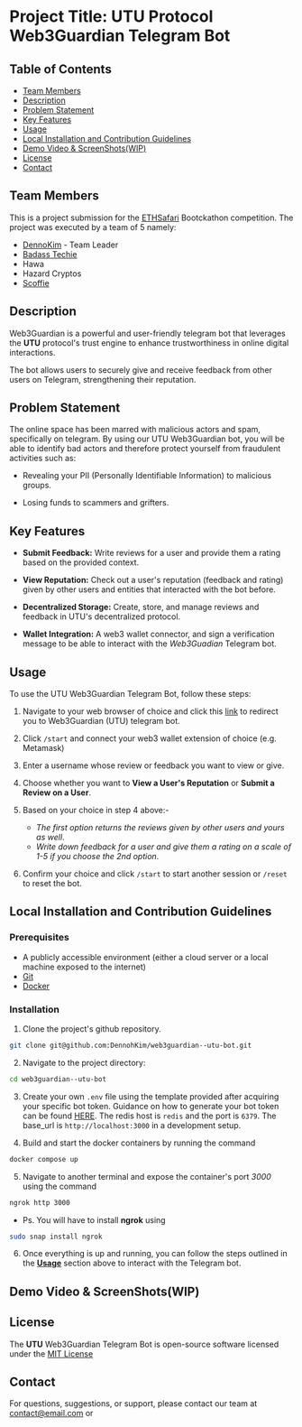 # Project Title: UTU Protocol Web3Guardian Telegram Bot

## Table of Contents
- [Team Members](#TeamMembers)
- [Description](#Description)
- [Problem Statement](#ProblemStatement)
- [Key Features](#KeyFeatures)
- [Usage](#Usage)
- [Local Installation and Contribution Guidelines](#LocalInstallationandCotributionGuidelines)
- [Demo Video  & ScreenShots(WIP)](#DemoVideo&ScreenShots(WIP))
- [License](#License)
- [Contact](#contact)

## Team Members
This is a project submission for the [ETHSafari](https://taikai.network/ethsafari/hackathons/ethsafari) Bootckathon competition. The project was executed by a team of 5 namely:
- [DennoKim](https://github.com/DennohKim) - Team Leader
- [Badass Techie](badass-techie)
- Hawa 
- Hazard Cryptos
- [Scoffie](https://github.com/LeviScoffie)


## Description
Web3Guardian is a powerful and user-friendly telegram bot that leverages the **UTU** protocol's trust engine to enhance trustworthiness in online digital interactions.

The bot allows users to securely give and receive feedback from other users on Telegram, strengthening their reputation.

## Problem Statement
The online space has been marred with malicious actors and spam, specifically on telegram. By using our UTU Web3Guardian bot, you will be able to identify bad actors and therefore protect yourself from fraudulent activities such as:
- Revealing your PII (Personally Identifiable Information) to malicious groups.

- Losing funds to scammers and grifters.

## Key Features
- **Submit Feedback:** Write reviews for a user and provide them a  rating based on the provided context.

- **View Reputation:** Check out a user's reputation (feedback and rating) given by other users and entities that interacted with the bot before.

- **Decentralized Storage:** Create, store, and manage reviews and feedback in UTU's decentralized protocol.

- **Wallet Integration:**  A web3 wallet connector, and sign a verification message to be able to interact with the _Web3Guadian_ Telegram bot.

## Usage
To use the UTU Web3Guardian Telegram Bot, follow these steps:
1. Navigate to your web browser of choice and click this [link](https://t.me/web3guardian_utu_bot) to redirect you to Web3Guardian (UTU) telegram bot.

2. Click ```/start``` and connect your web3 wallet extension of choice (e.g. Metamask)

3. Enter a username whose review or feedback you want to view or give.

4. Choose whether you want to **View a User's Reputation** or **Submit a Review on a User**.

5. Based on your choice in step 4 above:-
    - _The first option returns the reviews given by other users and yours as well_.
    - _Write down feedback for a user and give them a rating on a scale of 1-5 if you choose the 2nd option_.

6. Confirm your choice and click ```/start``` to start another session or ```/reset``` to reset the bot.

## Local Installation and Contribution Guidelines
### Prerequisites
- A publicly accessible environment (either a cloud server or a local machine exposed to the internet)
- [Git](https://git-scm.com/downloads)
- [Docker](https://docs.docker.com/install/)

### Installation

1. Clone the project's github repository. 
```bash
git clone git@github.com:DennohKim/web3guardian--utu-bot.git
```

2. Navigate to the project directory:
```bash
cd web3guardian--utu-bot
```

3. Create your own `.env` file using the template provided after acquiring your specific bot token. Guidance on how to generate your bot token can be found [HERE](https://medium.com/geekculture/generate-telegram-token-for-bot-api-d26faf9bf064). The redis host is `redis` and the port is `6379`. The base_url is `http://localhost:3000` in a development setup.

4. Build and start the docker containers by running the command
 ```bash 
docker compose up
```

5. Navigate to another terminal and expose the container's port _3000_ using the command 
```bash 
ngrok http 3000
```
- Ps. You will have to install **ngrok** using 
 ```bash 
 sudo snap install ngrok
 ```

6. Once everything is up and running, you can follow the steps outlined in the [**Usage**](#Usage) section above to interact with the Telegram bot.

## Demo Video  & ScreenShots(WIP)

## License
The **UTU** Web3Guardian Telegram Bot is open-source software licensed under the [MIT License](https://github.com/git/git-scm.com/blob/main/MIT-LICENSE.txt)
## Contact
For questions, suggestions, or support, please contact our team at contact@email.com or 
